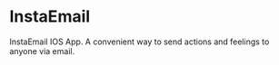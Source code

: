 # InstaEmail
InstaEmail IOS App. A convenient way to send actions and feelings to anyone via email.
